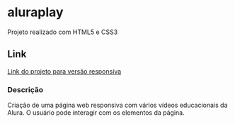 # aluraplay
 Projeto realizado com HTML5 e CSS3

## Link
[Link do projeto para versão responsiva](https://felipesantinho.github.io/aluraplay/)

### Descrição
 Criação de uma página web responsiva com vários vídeos educacionais da Alura. O usuário pode interagir com os elementos da página.
